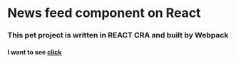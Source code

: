 # News feed component on React

### This pet project is written in REACT CRA and built by Webpack

#### I want to see [click](https://partyzzzan77.github.io/news-line/)


